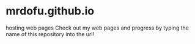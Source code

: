 # mrdofu.github.io
hosting web pages
Check out my web pages and progress by typing the name of this repository into the url!
